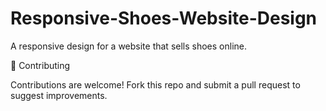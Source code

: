 # Responsive-Shoes-Website-Design

A responsive design for a website that sells shoes online.

🤝 Contributing

Contributions are welcome! Fork this repo and submit a pull request to suggest improvements.
